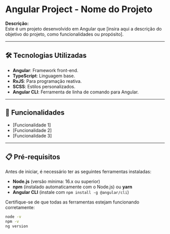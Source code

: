# Angular Project - Nome do Projeto

**Descrição:**  
Este é um projeto desenvolvido em Angular que [insira aqui a descrição do objetivo do projeto, como funcionalidades ou propósito].  

---

## 🛠️ Tecnologias Utilizadas

- **Angular**: Framework front-end.
- **TypeScript**: Linguagem base.
- **RxJS**: Para programação reativa.
- **SCSS**: Estilos personalizados.
- **Angular CLI**: Ferramenta de linha de comando para Angular.

---

## 🚀 Funcionalidades

- [Funcionalidade 1]
- [Funcionalidade 2]
- [Funcionalidade 3]

---

## 📋 Pré-requisitos

Antes de iniciar, é necessário ter as seguintes ferramentas instaladas:

- **Node.js** (versão mínima: 16.x ou superior)
- **npm** (instalado automaticamente com o Node.js) ou **yarn**
- **Angular CLI** (instale com `npm install -g @angular/cli`)

Certifique-se de que todas as ferramentas estejam funcionando corretamente:

```bash
node -v
npm -v
ng version
